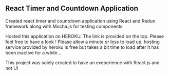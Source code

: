 ## React Timer and Countdown Application 

Created react timer and countdown application using React and Redux framework along with Mocha.js for testing components

Hosted this application on HEROKU. The link is provided on the top. Please feel free to have a look !
Please allow a minute or less to load up. hosting service provided by heroku is free but takes a bit time to load after it has been inactive for a while...

This project was solely created to have an exeperience with React.js and not UI 
